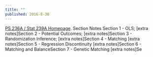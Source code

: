 ```yaml
---
title: ""
published: 2016-8-30
---
```


<a href="http://sekhon.berkeley.edu/causalinf/" target="_blank">PS 236A / Stat 239A Homepage</a>. Section Notes Section 1 - OLS; [extra notes]Section 2 - Potential Outcomes; [extra notes]Section 3 - Randomization Inference; [extra notes]Section 4 - Matching [extra notes]Section 5 - Regression Discontinuity [extra notes]Section 6 - Matching and BalanceSection 7 - Genetic Matching [extra notes]Se


